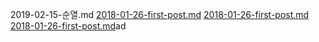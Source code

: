 2019-02-15-순열.md
[2018-01-26-first-post.md](:note:6fe496ec-ad77-450f-bc73-cfa5abc41a01)
[2018-01-26-first-post.md](:note:6fe496ec-ad77-450f-bc73-cfa5abc41a01)
[2018-01-26-first-post.md](:note:6fe496ec-ad77-450f-bc73-cfa5abc41a01)ad